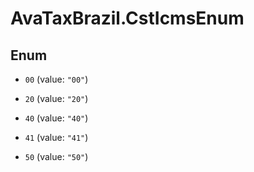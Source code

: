 # AvaTaxBrazil.CstIcmsEnum

## Enum


* `00` (value: `"00"`)

* `20` (value: `"20"`)

* `40` (value: `"40"`)

* `41` (value: `"41"`)

* `50` (value: `"50"`)


